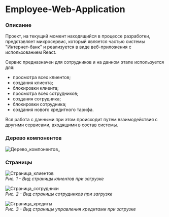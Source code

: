# Employee-Web-Application
### Описание 
Проект, на текущий момент находящийся в процессе разработки, представляет микросервис, который является частью системы "Интернет-банк" и реализуется в виде веб-приложения с использованием React.

Сервис предназначен для сотрудников и на данном этапе используется для:
- просмотра всех клиентов;
- создания клиента;
- блокировки клиента;
- просмотра всех сотрудников;
- создания сотрудника;
- блокировки сотрудника;
- создания нового кредитного тарифа.

Вся работа с данными при этом происходит путем взаимодействия с другими сервисами, входящими в состав системы.

### Дерево компонентов
![Дерево_компонентов_](https://user-images.githubusercontent.com/80825993/226633959-11faa322-9fe1-49bd-9559-4b091c29713a.png)<br>

### Страницы

![Страница_клиентов](https://user-images.githubusercontent.com/80825993/226627670-015cff77-06c6-4a93-9e08-69e954e3dd69.PNG)<br>
_Рис. 1 - Вид страницы клиентов при загрузке_

![Страница_сотрудники](https://user-images.githubusercontent.com/80825993/226627874-7bb9a6d1-9083-4a58-83fb-020b18fdc3a9.PNG)<br>
_Рис. 2 - Вид страницы сотрудников при загрузке_

![Страница_кредиты](https://user-images.githubusercontent.com/80825993/226627977-9e82d2fc-48ce-4e78-b2f9-69576752d33f.PNG)<br>
_Рис. 3 - Вид страницы управления кредитами при загрузке_
